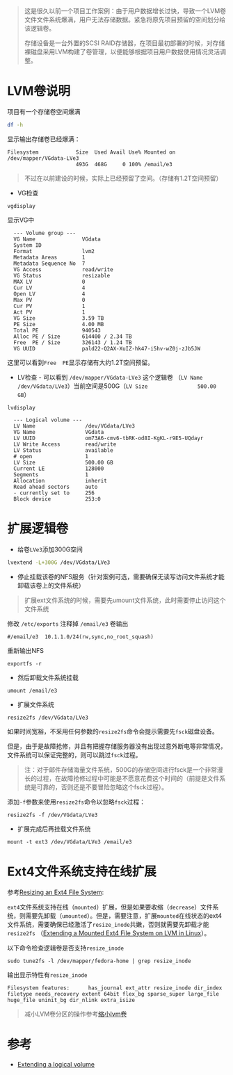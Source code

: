 > 这是很久以前一个项目工作案例：由于用户数据增长过快，导致一个LVM卷文件文件系统爆满，用户无法存储数据。紧急将原先项目预留的空间划分给该逻辑卷。
>
> 存储设备是一台外置的SCSI RAID存储器，在项目最初部署的时候，对存储裸磁盘采用LVM构建了卷管理，以便能够根据项目用户数据使用情况灵活调整。

# LVM卷说明

项目有一个存储卷空间爆满

```bash
df -h
```

显示输出存储卷已经爆满：

```
Filesystem            Size  Used Avail Use% Mounted on
/dev/mapper/VGdata-LVe3
                      493G  468G     0 100% /email/e3
```

> 不过在以前建设的时候，实际上已经预留了空间。（存储有1.2T空间预留）

* VG检查

```
vgdisplay
```

显示VG中

```
  --- Volume group ---
  VG Name               VGdata
  System ID             
  Format                lvm2
  Metadata Areas        1
  Metadata Sequence No  7
  VG Access             read/write
  VG Status             resizable
  MAX LV                0
  Cur LV                4
  Open LV               4
  Max PV                0
  Cur PV                1
  Act PV                1
  VG Size               3.59 TB
  PE Size               4.00 MB
  Total PE              940543
  Alloc PE / Size       614400 / 2.34 TB
  Free  PE / Size       326143 / 1.24 TB
  VG UUID               pald22-Q2AX-XuIZ-hk47-i5hv-wZ0j-zJb5JW
```

这里可以看到`Free  PE`显示存储有大约1.2T空间预留。


* LV检查 - 可以看到 `/dev/mapper/VGdata-LVe3` 这个逻辑卷 （`LV Name                /dev/VGdata/LVe3`）当前空间是500G（`LV Size                500.00 GB`）

```
lvdisplay
```

```
  --- Logical volume ---
  LV Name                /dev/VGdata/LVe3
  VG Name                VGdata
  LV UUID                om73A6-cmv6-tbRK-od8I-KgKL-r9E5-UQdayr
  LV Write Access        read/write
  LV Status              available
  # open                 1
  LV Size                500.00 GB
  Current LE             128000
  Segments               1
  Allocation             inherit
  Read ahead sectors     auto
  - currently set to     256
  Block device           253:0
```

# 扩展逻辑卷

* 给卷`LVe3`添加300G空间

```bash
lvextend -L+300G /dev/VGdata/LVe3
```

* 停止挂载该卷的NFS服务（针对案例可选，需要确保无读写访问文件系统才能卸载该卷上的文件系统）

> 扩展ext文件系统的时候，需要先umount文件系统，此时需要停止访问这个文件系统

修改 `/etc/exports` 注释掉 `/email/e3` 卷输出

```
#/email/e3  10.1.1.0/24(rw,sync,no_root_squash)
```

重新输出NFS

```
exportfs -r
```

* 然后卸载文件系统挂载

```
umount /email/e3
```

* 扩展文件系统

```
resize2fs /dev/VGdata/LVe3
```

如果时间宽裕，不采用任何参数的`resize2fs`命令会提示需要先`fsck`磁盘设备。

但是，由于是故障抢修，并且有把握存储服务器没有出现过意外断电等非常情况，文件系统可以保证完整的，则可以跳过`fsck`过程。

> 注：对于邮件存储海量文件系统，500G的存储空间进行fsck是一个非常漫长的过程，在故障抢修过程中可能是不愿意花费这个时间的（前提是文件系统是可靠的，否则还是不要冒险忽略这个fsck过程）。

添加`-f`参数来使用`resize2fs`命令以忽略`fsck`过程：

```
resize2fs -f /dev/VGdata/LVe3
```

* 扩展完成后再挂载文件系统

```
mount -t ext3 /dev/VGdata/LVe3 /email/e3
```

# Ext4文件系统支持在线扩展

参考[Resizing an Ext4 File System](https://access.redhat.com/documentation/en-us/red_hat_enterprise_linux/6/html/storage_administration_guide/ext4grow):

`ext4`文件系统支持在线（`mounted`）扩展，但是如果要收缩（`decrease`）文件系统，则需要先卸载（`umounted`）。但是，需要注意，扩展`mounted`在线状态的ext4文件系统，需要确保已经激活了`resize_inode`共嫩，否则就需要先卸载才能`resize2fs` （[Extending a Mounted Ext4 File System on LVM in Linux](https://www.systutorials.com/5621/extending-a-mounted-ext4-file-system-on-lvm-in-linux/)）。

以下命令检查逻辑卷是否支持`resize_inode`

```
sudo tune2fs -l /dev/mapper/fedora-home | grep resize_inode
```

输出显示特性有`resize_inode`

```
Filesystem features:      has_journal ext_attr resize_inode dir_index filetype needs_recovery extent 64bit flex_bg sparse_super large_file huge_file uninit_bg dir_nlink extra_isize
```

> 减小LVM卷分区的操作参考[缩小lvm卷](decrease_lvm)

# 参考

* [Extending a logical volume](http://tldp.org/HOWTO/LVM-HOWTO/extendlv.html)
